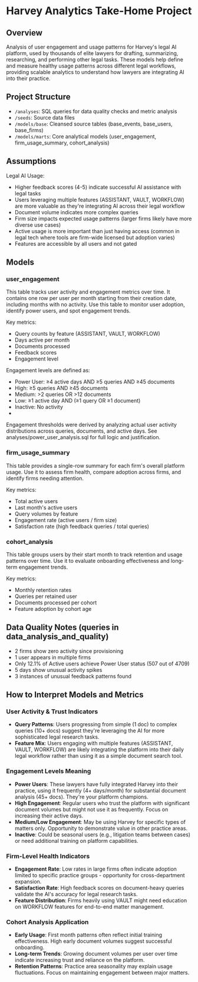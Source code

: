 # Harvey Analytics Take-Home Project

## Overview
Analysis of user engagement and usage patterns for Harvey's legal AI platform, used by thousands of elite lawyers for drafting, summarizing, researching, and performing other legal tasks. These models help define and measure healthy usage patterns across different legal workflows, providing scalable analytics to understand how lawyers are integrating AI into their practice.

## Project Structure
- `/analyses`: SQL queries for data quality checks and metric analysis
- `/seeds`: Source data files
- `/models/base`: Cleansed source tables (base_events, base_users, base_firms)
- `/models/marts`: Core analytical models (user_engagement, firm_usage_summary, cohort_analysis)

## Assumptions
Legal AI Usage:
- Higher feedback scores (4-5) indicate successful AI assistance with legal tasks
- Users leveraging multiple features (ASSISTANT, VAULT, WORKFLOW) are more valuable as they're integrating AI across their legal workflow
- Document volume indicates more complex queries
- Firm size impacts expected usage patterns (larger firms likely have more diverse use cases)
- Active usage is more important than just having access (common in legal tech where tools are firm-wide licensed but adoption varies)
- Features are accessible by all users and not gated

## Models

### user_engagement
This table tracks user activity and engagement metrics over time. It contains one row per user per month starting from their creation date, including months with no activity. Use this table to monitor user adoption, identify power users, and spot engagement trends.

Key metrics:
- Query counts by feature (ASSISTANT, VAULT, WORKFLOW)
- Days active per month
- Documents processed
- Feedback scores
- Engagement level

Engagement levels are defined as:
- Power User: ≥4 active days AND ≥5 queries AND ≥45 documents
- High: ≥5 queries AND ≥45 documents
- Medium: >2 queries OR >12 documents
- Low: ≥1 active day AND (≥1 query OR ≥1 document)
- Inactive: No activity
- 
Engagement thresholds were derived by analyzing actual user activity distributions across queries, documents, and active days. See analyses/power_user_analysis.sql for full logic and justification.

### firm_usage_summary
This table provides a single-row summary for each firm's overall platform usage. Use it to assess firm health, compare adoption across firms, and identify firms needing attention.

Key metrics:
- Total active users
- Last month's active users
- Query volumes by feature
- Engagement rate (active users / firm size)
- Satisfaction rate (high feedback queries / total queries)

### cohort_analysis
This table groups users by their start month to track retention and usage patterns over time. Use it to evaluate onboarding effectiveness and long-term engagement trends.

Key metrics:
- Monthly retention rates
- Queries per retained user
- Documents processed per cohort
- Feature adoption by cohort age

## Data Quality Notes (queries in data_analysis_and_quality)
- 2 firms show zero activity since provisioning
- 1 user appears in multiple firms
- Only 12.1% of Active users achieve Power User status (507 out of 4709)
- 5 days show unusual activity spikes
- 3 instances of unusual feedback patterns found 



## How to Interpret Models and Metrics

### User Activity & Trust Indicators
- **Query Patterns**: Users progressing from simple (1 doc) to complex queries (10+ docs) suggest they're leveraging the AI for more sophisticated legal research tasks.
- **Feature Mix**: Users engaging with multiple features (ASSISTANT, VAULT, WORKFLOW) are likely integrating the platform into their daily legal workflow rather than using it as a simple document search tool.

### Engagement Levels Meaning
- **Power Users**: These lawyers have fully integrated Harvey into their practice, using it frequently (4+ days/month) for substantial document analysis (45+ docs). They're your platform champions.
- **High Engagement**: Regular users who trust the platform with significant document volumes but might not use it as frequently. Focus on increasing their active days.
- **Medium/Low Engagement**: May be using Harvey for specific types of matters only. Opportunity to demonstrate value in other practice areas.
- **Inactive**: Could be seasonal users (e.g., litigation teams between cases) or need additional training on platform capabilities.

### Firm-Level Health Indicators
- **Engagement Rate**: Low rates in large firms often indicate adoption limited to specific practice groups - opportunity for cross-department expansion.
- **Satisfaction Rate**: High feedback scores on document-heavy queries validate the AI's accuracy for legal research tasks.
- **Feature Distribution**: Firms heavily using VAULT might need education on WORKFLOW features for end-to-end matter management.

### Cohort Analysis Application
- **Early Usage**: First month patterns often reflect initial training effectiveness. High early document volumes suggest successful onboarding.
- **Long-term Trends**: Growing document volumes per user over time indicate increasing trust and reliance on the platform.
- **Retention Patterns**: Practice area seasonality may explain usage fluctuations. Focus on maintaining engagement between major matters.
